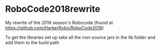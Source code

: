 # RoboCode2018rewrite

My rewrite of the 2018 season's Robocode (found at https://github.com/HarkerRobo/RoboCode2018)

To get the libraries set up take all the non-source jars in the lib folder and add them to the build path
